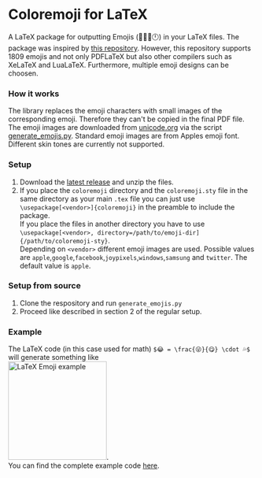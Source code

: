 # Coloremoji for LaTeX

A LaTeX package for outputting Emojis (🙂🐗🍈🕛) in your LaTeX files. The package was inspired by [this repository](https://github.com/alecjacobson/coloremoji.sty). However, this repository supports 1809 emojis and not only PDFLaTeX but also other compilers such as XeLaTeX and LuaLaTeX. Furthermore, multiple emoji designs can be choosen.

### How it works
The library replaces the emoji characters with small images of the corresponding emoji. Therefore they can't be copied in the final PDF file. The emoji images are downloaded from [unicode.org](https://unicode.org/emoji/charts-13.0/full-emoji-list.html) via the script [generate_emojis.py](generate_emojis.py). Standard emoji images are from Apples emoji font.  
Different skin tones are currently not supported.

### Setup
1. Download the [latest release](https://github.com/daandtu/LaTeX-Coloremoji/releases/) and unzip the files.
2. If you place the `coloremoji` directory and the `coloremoji.sty` file in the same directory as your main `.tex` file you can just use `\usepackage[<vendor>]{coloremoji}` in the preamble to include the package.  
If you place the files in another directory you have to use `\usepackage[<vendor>, directory=/path/to/emoji-dir]{/path/to/coloremoji-sty}`.  
Depending on `<vendor>` different emoji images are used. Possible values are `apple`,`google`,`facebook`,`joypixels`,`windows`,`samsung` and `twitter`. The default value is `apple`.

### Setup from source
1. Clone the respository and run `generate_emojis.py`
2. Proceed like described in section 2 of the regular setup.

### Example
The LaTeX code (in this case used for math) `$😂 = \frac{😜}{😋} \cdot 💦$` will generate something like  
<img src="https://github.com/daandtu/coloremoji-latex/raw/master/example/example.png" alt="LaTeX Emoji example" width="200"/>.  
You can find the complete example code [here](example/example.tex).
